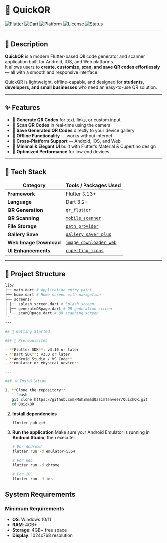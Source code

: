 # 🚀 QuickQR

[![Flutter](https://img.shields.io/badge/Flutter-3.13+-blue?logo=flutter)](https://flutter.dev/)
[![Dart](https://img.shields.io/badge/Dart-3.2+-blue?logo=dart)](https://dart.dev/)
![Platform](https://img.shields.io/badge/Platform-Android%20%7C%20iOS%20%7C%20Web-green)
![License](https://img.shields.io/badge/License-MIT-green)
![Status](https://img.shields.io/badge/Maintained-Yes-brightgreen)

---

## 🧾 Description

**QuickQR** is a modern Flutter-based QR code generator and scanner application built for Android, iOS, and Web platforms.  
It allows users to **create, customize, scan, and save QR codes effortlessly** — all with a smooth and responsive interface.

QuickQR is lightweight, offline-capable, and designed for **students, developers, and small businesses** who need an easy-to-use QR solution.

---

## ✨ Features

- 🔹 **Generate QR Codes** for text, links, or custom input  
- 🔹 **Scan QR Codes** in real-time using the camera  
- 🔹 **Save Generated QR Codes** directly to your device gallery  
- 🔹 **Offline Functionality** — works without internet  
- 🔹 **Cross-Platform Support** — Android, iOS, and Web  
- 🔹 **Minimal & Elegant UI** built with Flutter’s Material & Cupertino design  
- 🔹 **Optimized Performance** for low-end devices  

---

## 🧰 Tech Stack

| Category        | Tools / Packages Used |
|-----------------|------------------------|
| **Framework**   | Flutter 3.13+ |
| **Language**    | Dart 3.2+ |
| **QR Generation** | [`qr_flutter`](https://pub.dev/packages/qr_flutter) |
| **QR Scanning** | [`mobile_scanner`](https://pub.dev/packages/mobile_scanner) |
| **File Storage** | [`path_provider`](https://pub.dev/packages/path_provider) |
| **Gallery Save** | [`gallery_saver_plus`](https://pub.dev/packages/gallery_saver_plus) |
| **Web Image Download** | [`image_downloader_web`](https://pub.dev/packages/image_downloader_web) |
| **UI Enhancements** | [`cupertino_icons`](https://pub.dev/packages/cupertino_icons) |

---

## 📁 Project Structure
```bash
lib/
├── main.dart # Application entry point
├── home.dart # Home screen with navigation
├── screens/
│ ├── splash_screen.dart # Splash screen
│ ├── generateQRpage.dart # QR generation screen
│ └── scanQRpage.dart # QR scanning screen
``
---

## 🧩 Getting Started

### 🔧 Prerequisites

- **Flutter SDK**: v3.10 or later  
- **Dart SDK**: v3.0 or later  
- **Android Studio / VS Code**  
- **Emulator or Physical Device**

---

### ⚙️ Installation

1. **Clone the repository**
   ```bash
   git clone https://github.com/MuhammadQasimTanveer/QuickQR.git
   cd QuickQR
   ```
2. **Install dependencies**
   ```bash
   flutter pub get
   ```
3. **Run the application**
   Make sure your Android Emulator is running in **Android Studio**, then execute:
   ```bash
   # For Android
   flutter run -d emulator-5554

   # For Web
   flutter run -d chrome

   # For iOS
   flutter run -d ios
   ```

## System Requirements

### Minimum Requirements
- **OS**: Windows 10/11
- **RAM**: 4GB+
- **Storage**: 4GB+ free space
- **Display**: 1024x768 resolution
